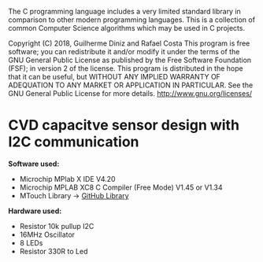 The C programming language includes a very limited standard library in
comparison to other modern programming languages.  This is a collection of
common Computer Science algorithms which may be used in C projects.

Copyright (C) 2018, Guilherme Diniz and Rafael Costa
This program is free software; you can redistribute it and/or
modify it under the terms of the GNU General Public License as
published by the Free Software Foundation (FSF); in version 2 of the
license.
This program is distributed in the hope that it can be useful,
but WITHOUT ANY IMPLIED WARRANTY OF ADEQUATION TO ANY
MARKET OR APPLICATION IN PARTICULAR. See the
GNU General Public License for more details.
<http://www.gnu.org/licenses/>

# CVD capacitve sensor design with I2C communication

**Software used:**
+ Microchip MPlab X IDE V4.20
+ Microchip MPLAB XC8 C Compiler (Free Mode) V1.45 or V1.34
+ MTouch Library -> [GitHub Library](https://github.com/mentatpsi/Microchip/tree/master/Microchip/mTouchCap/PIC18F%20PIC24F%20PIC24H%20dsPIC%20Library)

**Hardware used:**
+ Resistor 10k pullup I2C
+ 16MHz Oscillator
+ 8 LEDs
+ Resistor 330R to Led